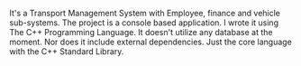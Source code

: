 It's a Transport Management System with Employee, finance and vehicle sub-systems. 
The project is a console based application.
I wrote it using The C++ Programming Language. 
It doesn't utilize any database at the 
moment. Nor does it include external dependencies. 
Just the  core language with the C++ Standard Library. 
